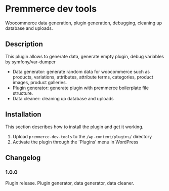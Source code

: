 # Premmerce dev tools

Woocommerce data generation, plugin generation, debugging, cleaning up database and uploads.

## Description

This plugin allows to generate data, generate empty plugin, debug variables by symfony/var-dumper

* Data generator: generate random data for woocommerce such as products, variations,
attributes, attribute terms, categories, product images, product galleries.
* Plugin generator: generate plugin with premmerce boilerplate file structure.
* Data cleaner: cleaning up database and uploads

## Installation

This section describes how to install the plugin and get it working.

1. Upload `premmerce-dev-tools` to the `/wp-content/plugins/` directory
1. Activate the plugin through the 'Plugins' menu in WordPress

## Changelog

### 1.0.0
Plugin release. Plugin generator, data generator, data cleaner.